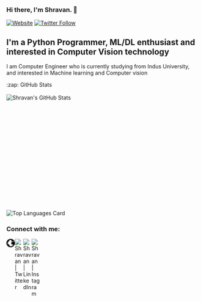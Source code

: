### Hi there, I'm Shravan. 👋

[![Website](https://img.shields.io/website?label=Shravan's_portfolio&style=for-the-badge&url=https://shravan1799.github.io/)](https://shravan1799.github.io/)
[![Twitter Follow](https://img.shields.io/twitter/follow/Shravan1711?color=1DA1F2&logo=twitter&style=for-the-badge)](https://twitter.com/intent/follow?original_referer=https%3A%2F%2Fgithub.com%2FShravan1711&screen_name=Shravan1711)

## I'm a Python Programmer, ML/DL enthusiast and interested in Computer Vision technology

I am Computer Engineer who is currently studying from Indus University, and interested in Machine learning and Computer vision


<summary>:zap: GitHub Stats</summary>
<br />
<img align="left" alt="Shravan's GitHub Stats" src="https://github-readme-stats.codestackr.vercel.app/api?username=shravan1799&show_icons=true&hide_border=true&theme=react" />

<br />
<br />
<br />
<br />
<br />
<br />
<br />
<br />
<br />
<br />
<br />
<br />
<br />
<br />
<br />
<br />
<br />

![Top Languages Card](https://github-readme-stats.vercel.app/api/top-langs/?username=shravan1799&layout=compact)


### Connect with me:

[<img align="left" alt="Shravan" width="22px" src="https://raw.githubusercontent.com/iconic/open-iconic/master/svg/globe.svg" />][website]
[<img align="left" alt="Shravan | Twitter" width="22px" src="https://cdn.jsdelivr.net/npm/simple-icons@v3/icons/twitter.svg" />][twitter]
[<img align="left" alt="Shravan | LinkedIn" width="22px" src="https://cdn.jsdelivr.net/npm/simple-icons@v3/icons/linkedin.svg" />][linkedin]
[<img align="left" alt="Shravan | Instagram" width="22px" src="https://cdn.jsdelivr.net/npm/simple-icons@v3/icons/instagram.svg" />][instagram]

<br />
<br />

[website]: https://shravan1799.github.io/
[twitter]: https://twitter.com/Shravan1711
[instagram]: https://instagram.com/shinchan_nubs
[linkedin]: https://www.linkedin.com/in/shravan-patel-87a6021b0/
